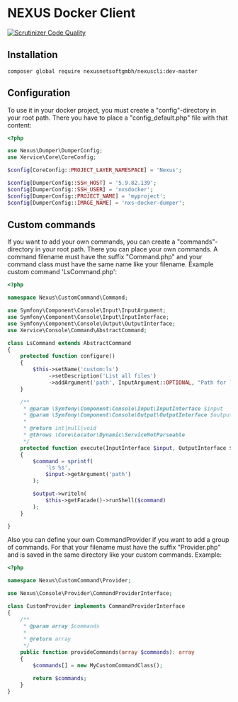 NEXUS Docker Client
======================

[![Scrutinizer Code Quality](https://scrutinizer-ci.com/g/nexusnetsoftgmbh/nexuscli/badges/quality-score.png)](https://scrutinizer-ci.com/g/nexusnetsoftgmbh/nexuscli)

Installation
------------

```
composer global require nexusnetsoftgmbh/nexuscli:dev-master
```


Configuration
--------------

To use it in your docker project, you must create a "config"-directory in your root path.
There you have to place a "config_default.php" file with that content:
```php
<?php

use Nexus\Dumper\DumperConfig;
use Xervice\Core\CoreConfig;

$config[CoreConfig::PROJECT_LAYER_NAMESPACE] = 'Nexus';

$config[DumperConfig::SSH_HOST] = '5.9.82.139';
$config[DumperConfig::SSH_USER] = 'nxsdocker';
$config[DumperConfig::PROJECT_NAME] = 'myproject';
$config[DumperConfig::IMAGE_NAME] = 'nxs-docker-dumper';
```


Custom commands
----------------
If you want to add your own commands, you can create a "commands"-directory in your root path.
There you can place your own commands. A command filename must have the suffix "Command.php" and your command class must have the same name like your filename.
Example custom command 'LsCommand.php':
```php
<?php

namespace Nexus\CustomCommand\Command;

use Symfony\Component\Console\Input\InputArgument;
use Symfony\Component\Console\Input\InputInterface;
use Symfony\Component\Console\Output\OutputInterface;
use Xervice\Console\Command\AbstractCommand;

class LsCommand extends AbstractCommand
{
    protected function configure()
    {
        $this->setName('custom:ls')
             ->setDescription('List all files')
             ->addArgument('path', InputArgument::OPTIONAL, "Path for listing files", './');
    }

    /**
     * @param \Symfony\Component\Console\Input\InputInterface $input
     * @param \Symfony\Component\Console\Output\OutputInterface $output
     *
     * @return int|null|void
     * @throws \Core\Locator\Dynamic\ServiceNotParseable
     */
    protected function execute(InputInterface $input, OutputInterface $output)
    {
        $command = sprintf(
            'ls %s',
            $input->getArgument('path')
        );

        $output->writeln(
            $this->getFacade()->runShell($command)
        );
    }

}
```

Also you can define your own CommandProvider if you want to add a group of commands. For that your filename must have the suffix "Provider.php" and is saved in the same directory like your custom commands.
Example:
```php
<?php

namespace Nexus\CustomCommand\Provider;

use Nexus\Console\Provider\CommandProviderInterface;

class CustomProvider implements CommandProviderInterface
{
    /**
     * @param array $commands
     *
     * @return array
     */
    public function provideCommands(array $commands): array
    {
        $commands[] = new MyCustomCommandClass();

        return $commands;
    }
}
```
